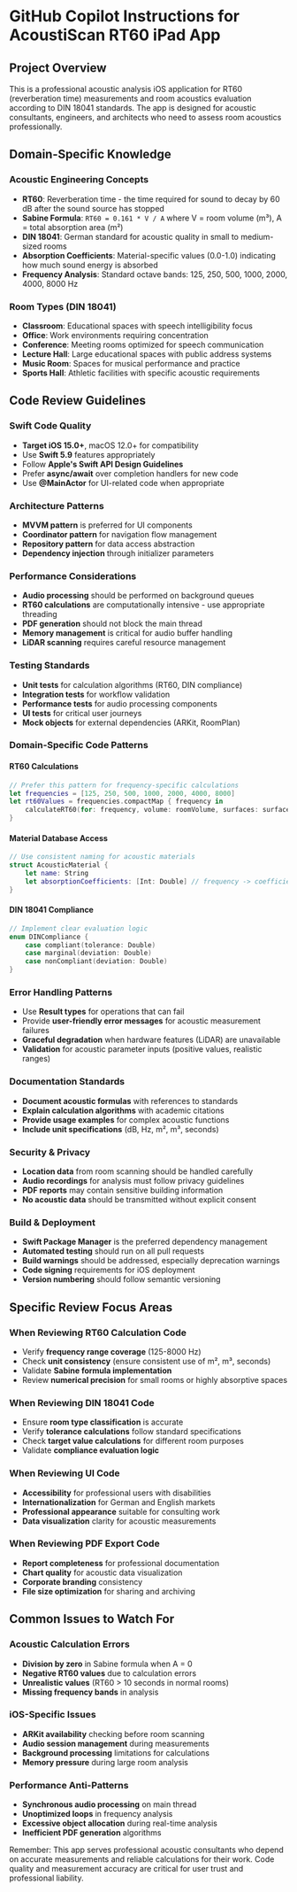 # GitHub Copilot Instructions for AcoustiScan RT60 iPad App

## Project Overview
This is a professional acoustic analysis iOS application for RT60 (reverberation time) measurements and room acoustics evaluation according to DIN 18041 standards. The app is designed for acoustic consultants, engineers, and architects who need to assess room acoustics professionally.

## Domain-Specific Knowledge

### Acoustic Engineering Concepts
- **RT60**: Reverberation time - the time required for sound to decay by 60 dB after the sound source has stopped
- **Sabine Formula**: `RT60 = 0.161 * V / A` where V = room volume (m³), A = total absorption area (m²)
- **DIN 18041**: German standard for acoustic quality in small to medium-sized rooms
- **Absorption Coefficients**: Material-specific values (0.0-1.0) indicating how much sound energy is absorbed
- **Frequency Analysis**: Standard octave bands: 125, 250, 500, 1000, 2000, 4000, 8000 Hz

### Room Types (DIN 18041)
- **Classroom**: Educational spaces with speech intelligibility focus
- **Office**: Work environments requiring concentration
- **Conference**: Meeting rooms optimized for speech communication
- **Lecture Hall**: Large educational spaces with public address systems
- **Music Room**: Spaces for musical performance and practice
- **Sports Hall**: Athletic facilities with specific acoustic requirements

## Code Review Guidelines

### Swift Code Quality
- **Target iOS 15.0+**, macOS 12.0+ for compatibility
- Use **Swift 5.9** features appropriately
- Follow **Apple's Swift API Design Guidelines**
- Prefer **async/await** over completion handlers for new code
- Use **@MainActor** for UI-related code when appropriate

### Architecture Patterns
- **MVVM pattern** is preferred for UI components
- **Coordinator pattern** for navigation flow management
- **Repository pattern** for data access abstraction
- **Dependency injection** through initializer parameters

### Performance Considerations
- **Audio processing** should be performed on background queues
- **RT60 calculations** are computationally intensive - use appropriate threading
- **PDF generation** should not block the main thread
- **Memory management** is critical for audio buffer handling
- **LiDAR scanning** requires careful resource management

### Testing Standards
- **Unit tests** for calculation algorithms (RT60, DIN compliance)
- **Integration tests** for workflow validation
- **Performance tests** for audio processing components
- **UI tests** for critical user journeys
- **Mock objects** for external dependencies (ARKit, RoomPlan)

### Domain-Specific Code Patterns

#### RT60 Calculations
```swift
// Prefer this pattern for frequency-specific calculations
let frequencies = [125, 250, 500, 1000, 2000, 4000, 8000]
let rt60Values = frequencies.compactMap { frequency in
    calculateRT60(for: frequency, volume: roomVolume, surfaces: surfaces)
}
```

#### Material Database Access
```swift
// Use consistent naming for acoustic materials
struct AcousticMaterial {
    let name: String
    let absorptionCoefficients: [Int: Double] // frequency -> coefficient
}
```

#### DIN 18041 Compliance
```swift
// Implement clear evaluation logic
enum DINCompliance {
    case compliant(tolerance: Double)
    case marginal(deviation: Double)
    case nonCompliant(deviation: Double)
}
```

### Error Handling Patterns
- Use **Result types** for operations that can fail
- Provide **user-friendly error messages** for acoustic measurement failures
- **Graceful degradation** when hardware features (LiDAR) are unavailable
- **Validation** for acoustic parameter inputs (positive values, realistic ranges)

### Documentation Standards
- **Document acoustic formulas** with references to standards
- **Explain calculation algorithms** with academic citations
- **Provide usage examples** for complex acoustic functions
- **Include unit specifications** (dB, Hz, m², m³, seconds)

### Security & Privacy
- **Location data** from room scanning should be handled carefully
- **Audio recordings** for analysis must follow privacy guidelines
- **PDF reports** may contain sensitive building information
- **No acoustic data** should be transmitted without explicit consent

### Build & Deployment
- **Swift Package Manager** is the preferred dependency management
- **Automated testing** should run on all pull requests
- **Build warnings** should be addressed, especially deprecation warnings
- **Code signing** requirements for iOS deployment
- **Version numbering** should follow semantic versioning

## Specific Review Focus Areas

### When Reviewing RT60 Calculation Code
- Verify **frequency range coverage** (125-8000 Hz)
- Check **unit consistency** (ensure consistent use of m², m³, seconds)
- Validate **Sabine formula implementation**
- Review **numerical precision** for small rooms or highly absorptive spaces

### When Reviewing DIN 18041 Code
- Ensure **room type classification** is accurate
- Verify **tolerance calculations** follow standard specifications
- Check **target value calculations** for different room purposes
- Validate **compliance evaluation logic**

### When Reviewing UI Code
- **Accessibility** for professional users with disabilities
- **Internationalization** for German and English markets
- **Professional appearance** suitable for consulting work
- **Data visualization** clarity for acoustic measurements

### When Reviewing PDF Export Code
- **Report completeness** for professional documentation
- **Chart quality** for acoustic data visualization
- **Corporate branding** consistency
- **File size optimization** for sharing and archiving

## Common Issues to Watch For

### Acoustic Calculation Errors
- **Division by zero** in Sabine formula when A = 0
- **Negative RT60 values** due to calculation errors
- **Unrealistic values** (RT60 > 10 seconds in normal rooms)
- **Missing frequency bands** in analysis

### iOS-Specific Issues
- **ARKit availability** checking before room scanning
- **Audio session management** during measurements
- **Background processing** limitations for calculations
- **Memory pressure** during large room analysis

### Performance Anti-Patterns
- **Synchronous audio processing** on main thread
- **Unoptimized loops** in frequency analysis
- **Excessive object allocation** during real-time analysis
- **Inefficient PDF generation** algorithms

Remember: This app serves professional acoustic consultants who depend on accurate measurements and reliable calculations for their work. Code quality and measurement accuracy are critical for user trust and professional liability.